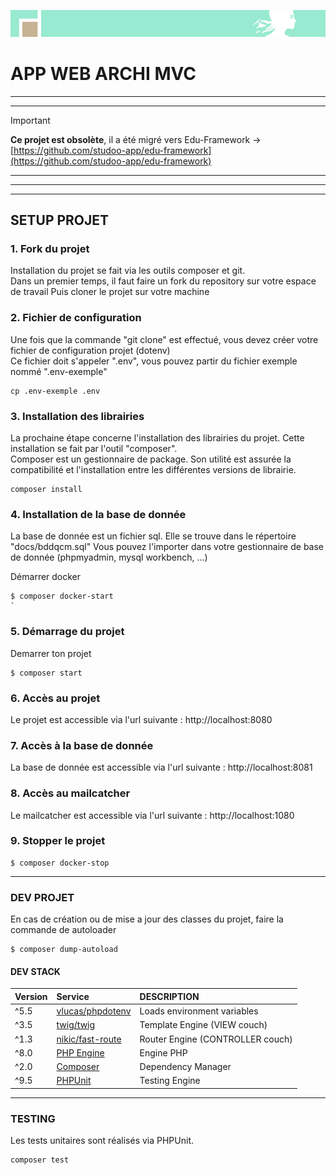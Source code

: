 ![separe](https://github.com/studoo-app/.github/blob/main/profile/studoo-banner-logo.png)
# APP WEB ARCHI MVC
___
___

> [!IMPORTANT]
> **Ce projet est obsolète**, il a été migré vers Edu-Framework -> [https://github.com/studoo-app/edu-framework](https://github.com/studoo-app/edu-framework)


___
___
___

## SETUP PROJET

### 1. Fork du projet 
Installation du projet se fait via les outils composer et git. \
Dans un premier temps, il faut faire un fork du repository sur votre espace de travail
Puis cloner le projet sur votre machine

### 2. Fichier de configuration
Une fois que la commande "git clone" est effectué, vous devez créer votre fichier de configuration projet (dotenv) \
Ce fichier doit s'appeler ".env", vous pouvez partir du fichier exemple nommé ".env-exemple"

````shell
cp .env-exemple .env
````

### 3. Installation des librairies
La prochaine étape concerne l'installation des librairies du projet. Cette installation se fait par l'outil "composer". \
Composer est un gestionnaire de package. Son utilité est assurée la compatibilité et l'installation entre les différentes versions de librairie.

````shell
composer install
````

### 4. Installation de la base de donnée
La base de donnée est un fichier sql. Elle se trouve dans le répertoire "docs/bddqcm.sql" 
Vous pouvez l'importer dans votre gestionnaire de base de donnée (phpmyadmin, mysql workbench, ...)

Démarrer docker
````shell
$ composer docker-start
`
````

### 5. Démarrage du projet
Demarrer ton projet
````shell
$ composer start
````

### 6. Accès au projet
Le projet est accessible via l'url suivante : http://localhost:8080

### 7. Accès à la base de donnée
La base de donnée est accessible via l'url suivante : http://localhost:8081

### 8. Accès au mailcatcher
Le mailcatcher est accessible via l'url suivante : http://localhost:1080

### 9. Stopper le projet
````shell
$ composer docker-stop
````

______

### DEV PROJET
En cas de création ou de mise a jour des classes du projet, faire la commande de autoloader
````shell
$ composer dump-autoload 
````

#### DEV STACK
| Version | Service                                                             | DESCRIPTION                      |
|:--------|:--------------------------------------------------------------------|:---------------------------------|
| ^5.5    | [vlucas/phpdotenv](https://packagist.org/packages/vlucas/phpdotenv) | Loads environment variables      |
| ^3.5    | [twig/twig](https://packagist.org/packages/twig/twig)               | Template Engine (VIEW couch)     |
| ^1.3    | [nikic/fast-route](https://packagist.org/packages/nikic/fast-route) | Router Engine (CONTROLLER couch) |
| ^8.0    | [PHP Engine](https://www.php.net/downloads.php)                     | Engine PHP                       |  
| ^2.0    | [Composer](https://getcomposer.org/download/)                       | Dependency Manager               | 
| ^9.5    | [PHPUnit](https://phpunit.de/)                                      | Testing Engine                   |

______
### TESTING
Les tests unitaires sont réalisés via PHPUnit. 

```shell
composer test
```
